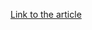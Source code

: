 [Link to the article](https://cybersecuritynews.com/multiple-d-link-end-of-life-routers-vulnerabilities/)
